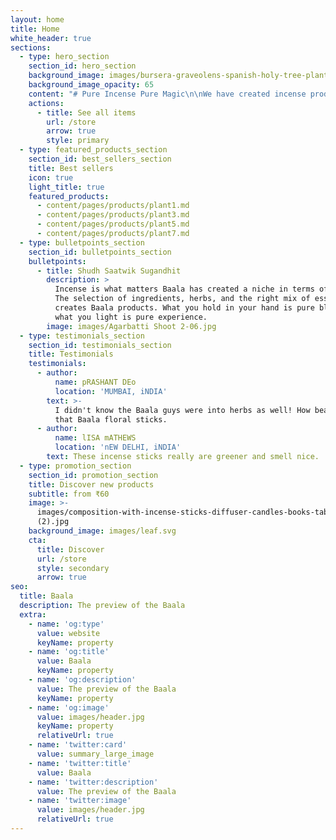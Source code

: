 ```yaml
---
layout: home
title: Home
white_header: true
sections:
  - type: hero_section
    section_id: hero_section
    background_image: images/bursera-graveolens-spanish-holy-tree-plant-water-rocks.jpg
    background_image_opacity: 65
    content: "# Pure Incense Pure Magic\n\nWe have created incense products keeping in mind the spiritual essence of our country and\n\nthe age-old practice\_of meditation and the natural ways of health keeping.\n\nHence the base is ayurvedic and natural herbs. That's why we call Baala a Divine Connection.\n"
    actions:
      - title: See all items
        url: /store
        arrow: true
        style: primary
  - type: featured_products_section
    section_id: best_sellers_section
    title: Best sellers
    icon: true
    light_title: true
    featured_products:
      - content/pages/products/plant1.md
      - content/pages/products/plant3.md
      - content/pages/products/plant5.md
      - content/pages/products/plant7.md
  - type: bulletpoints_section
    section_id: bulletpoints_section
    bulletpoints:
      - title: Shudh Saatwik Sugandhit
        description: >
          Incense is what matters Baala has created a niche in terms of purity.
          The selection of ingredients, herbs, and the right mix of essence
          creates Baala products. What you hold in your hand is pure bliss and
          what you light is pure experience.
        image: images/Agarbatti Shoot 2-06.jpg
  - type: testimonials_section
    section_id: testimonials_section
    title: Testimonials
    testimonials:
      - author:
          name: pRASHANT DEo
          location: 'MUMBAI, iNDIA'
        text: >-
          I didn't know the Baala guys were into herbs as well! How beautiful is
          that Baala floral sticks.
      - author:
          name: lISA mATHEWS
          location: 'nEW DELHI, iNDIA'
        text: These incense sticks really are greener and smell nice.
  - type: promotion_section
    section_id: promotion_section
    title: Discover new products
    subtitle: from ₹60
    image: >-
      images/composition-with-incense-sticks-diffuser-candles-books-table-interior-room
      (2).jpg
    background_image: images/leaf.svg
    cta:
      title: Discover
      url: /store
      style: secondary
      arrow: true
seo:
  title: Baala
  description: The preview of the Baala
  extra:
    - name: 'og:type'
      value: website
      keyName: property
    - name: 'og:title'
      value: Baala
      keyName: property
    - name: 'og:description'
      value: The preview of the Baala
      keyName: property
    - name: 'og:image'
      value: images/header.jpg
      keyName: property
      relativeUrl: true
    - name: 'twitter:card'
      value: summary_large_image
    - name: 'twitter:title'
      value: Baala
    - name: 'twitter:description'
      value: The preview of the Baala
    - name: 'twitter:image'
      value: images/header.jpg
      relativeUrl: true
---
```

